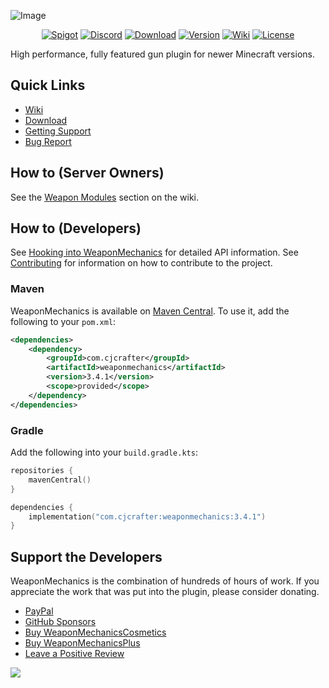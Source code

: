 ![Image](https://user-images.githubusercontent.com/18332343/188478631-ecccb1a6-51aa-4f9c-bfa6-de666c2658d9.png)  
<div align="center">

  [![Spigot](https://img.shields.io/badge/-Spigot-orange?logo=data%3Aimage%2Fx-icon%3Bbase64%2CAAABAAEAEBAQAAAAAAAoAQAAFgAAACgAAAAQAAAAIAAAAAEABAAAAAAAgAAAAAAAAAAAAAAAEAAAAAAAAAAAAAAAAND%2FAOhGOgA%2F6OIAAAAAAAAAAAAAAAAAAAAAAAAAAAAAAAAAAAAAAAAAAAAAAAAAAAAAAAAAAAAAAAAAAAAAAAAAAiAAAAAAAAACIAAAAAAAAAIgAAAAAAAAAAAAAAAAAAABEAAAAzMQABEQAAARMzEBERARERETMxERAAAAARMzEAAAAAAAETMwAAAAAAABEwAAAAAAAAERAAAAAAAAABAAAAAAAAAAEAAAAAAAAAAAAAAAAAAAAAAAAAD%2F%2BQAA%2F%2FkAAP%2F5AAD%2F8AAA%2BDAAAPAgAAAAAAAAAAEAAAADAADwDwAA%2FB8AAPwfAAD8HwAA%2Fj8AAP4%2FAADwBwAA)](https://www.spigotmc.org/resources/99913/)
  [![Discord](https://img.shields.io/discord/306158221473742848.svg?label=&logo=discord&logoColor=ffffff&color=7389D8&labelColor=6A7EC2)](https://discord.gg/ERVgpfg)
  [![Download](https://img.shields.io/github/downloads/WeaponMechanics/MechanicsMain/total?color=green)](https://github.com/WeaponMechanics/MechanicsMain/releases/latest)
  [![Version](https://img.shields.io/github/v/release/WeaponMechanics/MechanicsMain?include_prereleases&label=version)](https://github.com/WeaponMechanics/MechanicsMain/releases/latest)
  [![Wiki](https://img.shields.io/badge/-wiki%20-blueviolet)](https://cjcrafter.gitbook.io/weaponmechanics/)
  [![License](https://img.shields.io/github/license/WeaponMechanics/MechanicsMain)](https://github.com/WeaponMechanics/MechanicsMain/blob/master/LICENSE)

</div>


High performance, fully featured gun plugin for newer Minecraft versions.

## Quick Links
* [Wiki](https://cjcrafter.gitbook.io/weaponmechanics/)
* [Download](https://github.com/WeaponMechanics/MechanicsMain/releases/latest)
* [Getting Support](https://discord.gg/ERVgpfg)
* [Bug Report](https://github.com/WeaponMechanics/MechanicsMain/issues/new/choose)

## How to (Server Owners)
See the [Weapon Modules](https://cjcrafter.gitbook.io/weaponmechanics/weapon-modules) section on the wiki.

## How to (Developers)
See [Hooking into WeaponMechanics](https://cjcrafter.gitbook.io/weaponmechanics/developer-api) for detailed API information.
See [Contributing](https://github.com/weaponmechanics/mechanicsmain/contribute) for information on how to contribute to the project.

### Maven
WeaponMechanics is available on [Maven Central](https://central.sonatype.com/artifact/com.cjcrafter/weaponmechanics). 
To use it, add the following to your `pom.xml`:
```xml
<dependencies>
    <dependency>
        <groupId>com.cjcrafter</groupId>
        <artifactId>weaponmechanics</artifactId>
        <version>3.4.1</version>
        <scope>provided</scope>
    </dependency>
</dependencies>
```

### Gradle
Add the following into your `build.gradle.kts`:
```kotlin
repositories {
    mavenCentral()
}

dependencies {
    implementation("com.cjcrafter:weaponmechanics:3.4.1")
}
```

## Support the Developers
WeaponMechanics is the combination of hundreds of hours of work. If you appreciate
the work that was put into the plugin, please consider donating.

* [PayPal](https://www.paypal.com/paypalme/cjcrafter)
* [GitHub Sponsors]()
* [Buy WeaponMechanicsCosmetics](https://www.spigotmc.org/resources/104539/)
* [Buy WeaponMechanicsPlus](https://www.spigotmc.org/resources/113789/)
* [Leave a Positive Review](https://www.spigotmc.org/resources/99913/reviews)


[![](https://bstats.org/signatures/bukkit/WeaponMechanics.svg)](https://bstats.org/plugin/bukkit/WeaponMechanics/14323)
